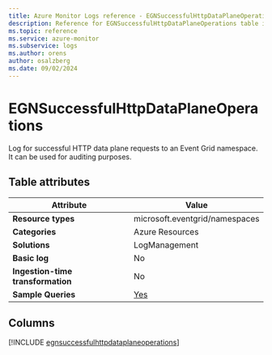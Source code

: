 ```yaml
---
title: Azure Monitor Logs reference - EGNSuccessfulHttpDataPlaneOperations
description: Reference for EGNSuccessfulHttpDataPlaneOperations table in Azure Monitor Logs.
ms.topic: reference
ms.service: azure-monitor
ms.subservice: logs
ms.author: orens
author: osalzberg
ms.date: 09/02/2024
---
```


# EGNSuccessfulHttpDataPlaneOperations

Log for successful HTTP data plane requests to an Event Grid namespace. It can be used for auditing purposes.


## Table attributes

|Attribute|Value|
|---|---|
|**Resource types**|microsoft.eventgrid/namespaces|
|**Categories**|Azure Resources|
|**Solutions**| LogManagement|
|**Basic log**|No|
|**Ingestion-time transformation**|No|
|**Sample Queries**|[Yes](/azure/azure-monitor/reference/queries/egnsuccessfulhttpdataplaneoperations)|



## Columns
  
[!INCLUDE [egnsuccessfulhttpdataplaneoperations](./includes/egnsuccessfulhttpdataplaneoperations-include.md)]
